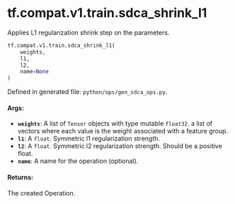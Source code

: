 <div itemscope itemtype="http://developers.google.com/ReferenceObject">
<meta itemprop="name" content="tf.compat.v1.train.sdca_shrink_l1" />
<meta itemprop="path" content="Stable" />
</div>

# tf.compat.v1.train.sdca_shrink_l1

Applies L1 regularization shrink step on the parameters.

``` python
tf.compat.v1.train.sdca_shrink_l1(
    weights,
    l1,
    l2,
    name=None
)
```



Defined in generated file: `python/ops/gen_sdca_ops.py`.

<!-- Placeholder for "Used in" -->


#### Args:


* <b>`weights`</b>: A list of `Tensor` objects with type mutable `float32`.
  a list of vectors where each value is the weight associated with a
  feature group.
* <b>`l1`</b>: A `float`. Symmetric l1 regularization strength.
* <b>`l2`</b>: A `float`.
  Symmetric l2 regularization strength. Should be a positive float.
* <b>`name`</b>: A name for the operation (optional).


#### Returns:

The created Operation.
